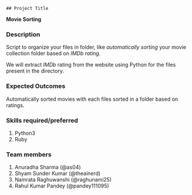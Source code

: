    ## Project Title

**Movie Sorting**

### Description
Script to organize your files in folder, like *automatically sorting* your movie collection folder based on *IMDb rating.*

We will extract _IMDb_ rating from the website using Python for the files present in the directory.

### Expected Outcomes
Automatically sorted movies with each files sorted in a folder based on ratings.

### Skills required/preferred
1. Python3
2. Ruby

### Team members
1. Anuradha Sharma (@as04)
2. Shyam Sunder Kumar (@theainerd)
3. Namrata Raghuwanshi (@raghunami25)
4. Rahul Kumar Pandey (@pandey111095)

